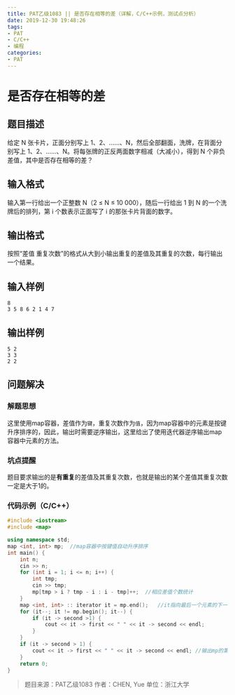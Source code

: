 ```yaml
---
title: PAT乙级1083 || 是否存在相等的差（详解，C/C++示例，测试点分析）
date: 2019-12-30 19:48:26
tags:
- PAT
- C/C++
- 编程
categories:
- PAT
---
```


# **是否存在相等的差**
## **题目描述**
给定 N 张卡片，正面分别写上 1、2、……、N，然后全部翻面，洗牌，在背面分别写上 1、2、……、N。将每张牌的正反两面数字相减（大减小），得到 N 个非负差值，其中是否存在相等的差？

## **输入格式**
输入第一行给出一个正整数 N（2 ≤ N ≤ 10 000），随后一行给出 1 到 N 的一个洗牌后的排列，第 i 个数表示正面写了 i 的那张卡片背面的数字。

## **输出格式**

按照“差值 重复次数”的格式从大到小输出重复的差值及其重复的次数，每行输出一个结果。

## **输入样例**
```null
8
3 5 8 6 2 1 4 7
```
## **输出样例**
```null
5 2
3 3
2 2
```


## 问题解决
### 解题思想
这里使用map容器，差值作为`键`，重复次数作为`值`，因为map容器中的元素是按键升序排序的，因此，输出时需要逆序输出，这里给出了使用迭代器逆序输出map容器中元素的方法。

### 坑点提醒

题目要求输出的是**有重复**的差值及其重复次数，也就是输出的某个差值其重复次数一定是大于1的。

### 代码示例（C/C++）

```cpp
#include <iostream>
#include <map>

using namespace std;
map <int, int> mp;  //map容器中按键值自动升序排序
int main() {
    int n;
    cin >> n;
    for (int i = 1; i <= n; i++) {
        int tmp;
        cin >> tmp;
        mp[tmp > i ? tmp - i : i - tmp]++;  //相应差值个数统计
    }
    map <int, int> :: iterator it = mp.end();   //it指向最后一个元素的下一个地址
    for (it--; it != mp.begin(); it--) {
        if (it -> second >1) {
            cout << it -> first << " " << it -> second << endl;
        }
    }
    if (it -> second > 1) {
        cout << it -> first << " " << it -> second << endl; //输出mp的第一个元素
    }
    return 0;
}
```
>题目来源：PAT乙级1083
>作者：CHEN, Yue
>单位：浙江大学